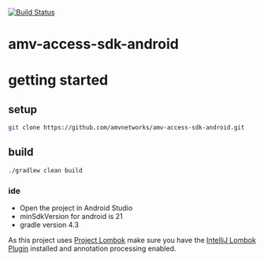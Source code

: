 [![Build Status](https://travis-ci.org/amvnetworks/amv-access-sdk-android.svg?branch=master)](https://travis-ci.org/amvnetworks/amv-access-sdk-android)

amv-access-sdk-android
======================

# getting started
## setup
```bash
git clone https://github.com/amvnetworks/amv-access-sdk-android.git
```

## build
```bash
./gradlew clean build
```

### ide
* Open the project in Android Studio
* minSdkVersion for android is 21
* gradle version 4.3

As this project uses [Project Lombok](https://projectlombok.org/) make sure you have the
[IntelliJ Lombok Plugin](https://github.com/mplushnikov/lombok-intellij-plugin) installed and
annotation processing enabled.